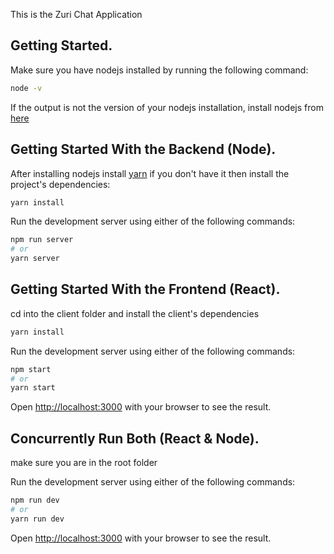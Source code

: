 This is the Zuri Chat Application

## Getting Started.

Make sure you have nodejs installed by running the following command:

```bash
node -v
```

If the output is not the version of your nodejs installation, install nodejs from [here](https://nodejs.org/en/download/)

## Getting Started With the Backend (Node).

After installing nodejs install [yarn](https://www.npmjs.com/package/yarn) if you don't have it then install the project's dependencies:

```bash
yarn install
```

Run the development server using either of the following commands:

```bash
npm run server
# or
yarn server
```

## Getting Started With the Frontend (React).

cd into the client folder and install the client's dependencies

```bash
yarn install
```

Run the development server using either of the following commands:

```bash
npm start
# or
yarn start
```

Open [http://localhost:3000](http://localhost:3000) with your browser to see the result.

## Concurrently Run Both (React & Node).

make sure you are in the root folder

Run the development server using either of the following commands:

```bash
npm run dev
# or
yarn run dev
```

Open [http://localhost:3000](http://localhost:3000) with your browser to see the result.
